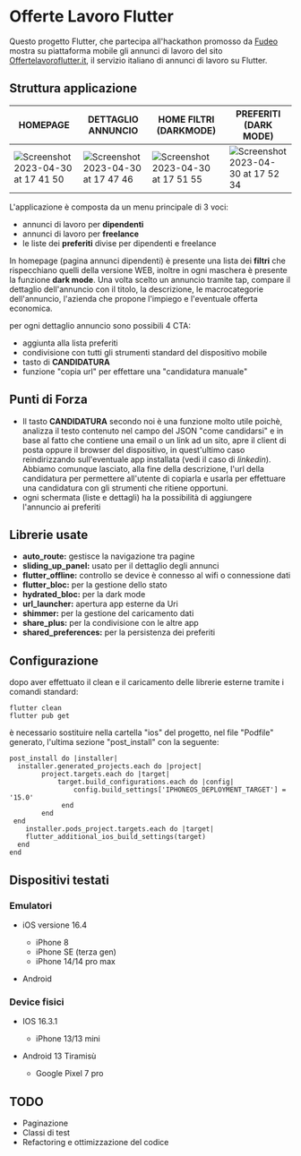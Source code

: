 # Offerte Lavoro Flutter

Questo progetto Flutter, che partecipa all'hackathon promosso da [Fudeo](https://www.fudeo.it/blog/hackathon-flutter-offertelavoroflutter) mostra su piattaforma mobile gli annunci di lavoro del sito [Offertelavoroflutter.it](www.offertelavoroflutter.it), il servizio italiano di annunci di lavoro su Flutter.

## Struttura applicazione

| HOMEPAGE  | DETTAGLIO ANNUNCIO | HOME FILTRI (DARKMODE)  | PREFERITI (DARK MODE) |
| ------------- | ------------- | ------------- | ------------- |
| ![Screenshot 2023-04-30 at 17 41 50](https://user-images.githubusercontent.com/3844108/235363507-107f90eb-2f77-4eae-9ea5-7ba57cde5f26.png)  | ![Screenshot 2023-04-30 at 17 47 46](https://user-images.githubusercontent.com/3844108/235363556-fb762276-ec1e-40d8-8941-6d0b606e5e78.png)  | ![Screenshot 2023-04-30 at 17 51 55](https://user-images.githubusercontent.com/3844108/235363561-d797e39f-c036-40ef-be0d-91084ccc5eb8.png) | ![Screenshot 2023-04-30 at 17 52 34](https://user-images.githubusercontent.com/3844108/235363564-488d82d2-10d2-4256-ba3f-0209f000c047.png)  |


L'applicazione è composta da un menu principale di 3 voci:
- annunci di lavoro per **dipendenti**
- annunci di lavoro per **freelance**
- le liste dei **preferiti** divise per dipendenti e freelance

In homepage (pagina annunci dipendenti) è presente una lista dei **filtri** che rispecchiano quelli della versione WEB, inoltre in ogni maschera è presente la funzione **dark mode**. 
Una volta scelto un annuncio tramite tap, compare il dettaglio dell'annuncio con il titolo, la descrizione, le macrocategorie dell'annuncio, l'azienda che propone l'impiego e l'eventuale offerta economica. 

per ogni dettaglio annuncio sono possibili 4 CTA:
- aggiunta alla lista preferiti
- condivisione con tutti gli strumenti standard del dispositivo mobile
- tasto di **CANDIDATURA**
- funzione "copia url" per effettare una "candidatura manuale"

## Punti di Forza
- Il tasto **CANDIDATURA** secondo noi è una funzione molto utile poichè, analizza il testo contenuto nel campo del JSON "come candidarsi" e in base al fatto che contiene una email o un link ad un sito, apre il client di posta oppure il browser del dispositivo, in quest'ultimo caso reindirizzando sull'eventuale app installata (vedi il caso di _linkedin_).
Abbiamo comunque lasciato, alla fine della descrizione, l'url della candidatura per permettere all'utente di copiarla e usarla per effettuare una candidatura con gli strumenti che ritiene opportuni.
- ogni schermata (liste e dettagli) ha la possibilità di aggiungere l'annuncio ai preferiti

## Librerie usate
- **auto_route:** gestisce la navigazione tra pagine
- **sliding_up_panel:** usato per il dettaglio degli annunci
- **flutter_offline:** controllo se device è connesso al wifi o connessione dati
- **flutter_bloc:** per la gestione dello stato
- **hydrated_bloc:** per la dark mode
- **url_launcher:** apertura app esterne da Uri
- **shimmer:** per la gestione del caricamento dati
- **share_plus:** per la condivisione con le altre app
- **shared_preferences:** per la persistenza dei preferiti

## Configurazione
dopo aver effettuato il clean e il caricamento delle librerie esterne tramite i comandi standard:
```
flutter clean
flutter pub get
```

è necessario sostituire nella cartella "ios" del progetto, nel file "Podfile" generato, l'ultima sezione "post_install" con la seguente:
```
post_install do |installer|
  installer.generated_projects.each do |project|
        project.targets.each do |target|
            target.build_configurations.each do |config|
                config.build_settings['IPHONEOS_DEPLOYMENT_TARGET'] = '15.0'
             end
        end
 end
    installer.pods_project.targets.each do |target|
    flutter_additional_ios_build_settings(target)
  end
end
```

## Dispositivi testati

### Emulatori
- iOS versione 16.4
  - iPhone 8
  - iPhone SE (terza gen)
  - iPhone 14/14 pro max

- Android


### Device fisici
- IOS 16.3.1
  - iPhone 13/13 mini

- Android 13 Tiramisù
  - Google Pixel 7 pro


## TODO
- Paginazione
- Classi di test  
- Refactoring e ottimizzazione del codice


